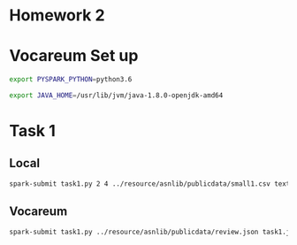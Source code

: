 # Homework 2

# Vocareum Set up
```bash
export PYSPARK_PYTHON=python3.6
```

```bash
export JAVA_HOME=/usr/lib/jvm/java-1.8.0-openjdk-amd64
```

# Task 1

## Local

```bash
spark-submit task1.py 2 4 ../resource/asnlib/publicdata/small1.csv text2.txt
```
## Vocareum

```bash
spark-submit task1.py ../resource/asnlib/publicdata/review.json task1.json
```
